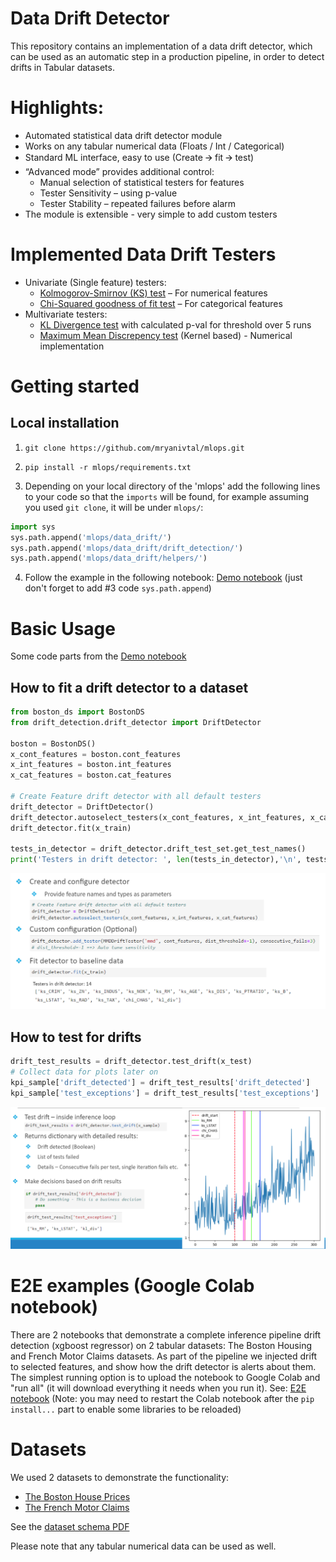 # Data Drift Detector 

This repository contains an implementation of a data drift detector, which can be used as an automatic step in a production pipeline, in order to detect drifts in Tabular datasets.

# Highlights:
- Automated statistical data drift detector module 
- Works on any tabular numerical data (Floats / Int / Categorical)
- Standard ML interface, easy to use (Create 🡪 fit 🡪 test)
- “Advanced mode” provides additional control:
  - Manual selection of statistical testers for features
  - Tester Sensitivity – using p-value
  - Tester Stability – repeated failures before alarm
- The module is extensible - very simple to add custom testers

# Implemented Data Drift Testers
- Univariate (Single feature) testers:
  - [Kolmogorov-Smirnov (KS) test](https://en.wikipedia.org/wiki/Kolmogorov%E2%80%93Smirnov_test) – For numerical features
  - [Chi-Squared goodness of fit test](https://en.wikipedia.org/wiki/Chi-squared_test) – For categorical  features
- Multivariate testers:
  - [KL Divergence test](https://en.wikipedia.org/wiki/Kullback%E2%80%93Leibler_divergence) with calculated p-val for threshold over 5 runs
  - [Maximum Mean Discrepency test](https://en.wikipedia.org/wiki/Kolmogorov%E2%80%93Smirnov_test) (Kernel based) - Numerical implementation

# Getting started

## Local installation
1. `git clone https://github.com/mryanivtal/mlops.git`

2. `pip install -r mlops/requirements.txt`

3. Depending on your local directory of the 'mlops' add the following lines to your code so that the `imports` will be found, for example assuming you used `git clone`, it will be under `mlops/`:
```python
import sys 
sys.path.append('mlops/data_drift/')
sys.path.append('mlops/data_drift/drift_detection/')
sys.path.append('mlops/data_drift/helpers/')
```

4. Follow the example in the following notebook: [Demo notebook](data_drift/data_drift_module_demo.ipynb)  (just don't forget to add #3 code `sys.path.append`)


# Basic Usage

Some code parts from the  [Demo notebook](data_drift/data_drift_module_demo.ipynb)

## How to fit a drift detector to a dataset
```python
from boston_ds import BostonDS
from drift_detection.drift_detector import DriftDetector

boston = BostonDS()
x_cont_features = boston.cont_features
x_int_features = boston.int_features
x_cat_features = boston.cat_features

# Create Feature drift detector with all default testers
drift_detector = DriftDetector()
drift_detector.autoselect_testers(x_cont_features, x_int_features, x_cat_features)
drift_detector.fit(x_train)

tests_in_detector = drift_detector.drift_test_set.get_test_names()
print('Testers in drift detector: ', len(tests_in_detector),'\n', tests_in_detector)
```
![How to fit](data_drift/how_to_fit.png)

## How to test for drifts

```python
drift_test_results = drift_detector.test_drift(x_test)
# Collect data for plots later on
kpi_sample['drift_detected'] = drift_test_results['drift_detected']
kpi_sample['test_exceptions'] = drift_test_results['test_exceptions']
```
![How to test](data_drift/how_2_test.png)

# E2E examples (Google Colab notebook)
There are 2 notebooks that demonstrate a complete inference pipeline drift detection (xgboost regressor) on 2 tabular datasets:
The Boston Housing  and French Motor Claims datasets.
As part of the pipeline we injected drift to selected features, and show how the drift detector is alerts about them.
The simplest running option is to upload the notebook to Google Colab and "run all" (it will download everything it needs when you run it).
See: [E2E notebook](data_drift/e2e_data_drift_pipeline_demo.ipynb)
(Note: you may need to restart the Colab notebook after the `pip install...` part to enable some libraries to be reloaded)

# Datasets
We used 2 datasets to demonstrate the functionality:
- [The Boston House Prices](https://www.kaggle.com/datasets/vikrishnan/boston-house-prices)
- [The French Motor Claims](https://www.kaggle.com/datasets/floser/french-motor-claims-datasets-fremtpl2freq)

See the [dataset schema PDF](data_drift/datasets_schema.pdf)

Please note that any tabular numerical data can be used as well.





